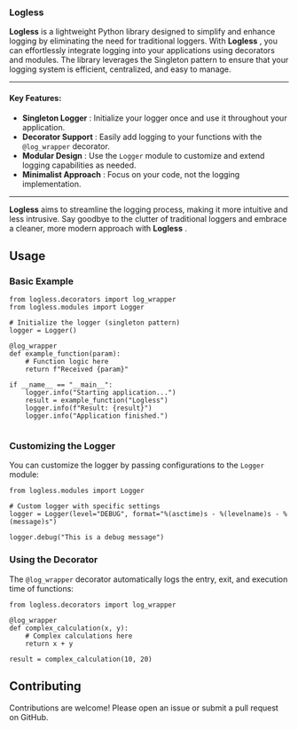 
### Logless

**Logless** is a lightweight Python library designed to simplify and enhance logging by eliminating the need for traditional loggers. With  **Logless** , you can effortlessly integrate logging into your applications using decorators and modules. The library leverages the Singleton pattern to ensure that your logging system is efficient, centralized, and easy to manage.

---

#### Key Features:

* **Singleton Logger** : Initialize your logger once and use it throughout your application.
* **Decorator Support** : Easily add logging to your functions with the `@log_wrapper` decorator.
* **Modular Design** : Use the `Logger` module to customize and extend logging capabilities as needed.
* **Minimalist Approach** : Focus on your code, not the logging implementation.

---

**Logless** aims to streamline the logging process, making it more intuitive and less intrusive. Say goodbye to the clutter of traditional loggers and embrace a cleaner, more modern approach with  **Logless** .


## Usage

### Basic Example

```
from logless.decorators import log_wrapper
from logless.modules import Logger

# Initialize the logger (singleton pattern)
logger = Logger()

@log_wrapper
def example_function(param):
    # Function logic here
    return f"Received {param}"

if __name__ == "__main__":
    logger.info("Starting application...")
    result = example_function("Logless")
    logger.info(f"Result: {result}")
    logger.info("Application finished.")


```


### Customizing the Logger

You can customize the logger by passing configurations to the `Logger` module:

```
from logless.modules import Logger

# Custom logger with specific settings
logger = Logger(level="DEBUG", format="%(asctime)s - %(levelname)s - %(message)s")

logger.debug("This is a debug message")

```


### Using the Decorator

The `@log_wrapper` decorator automatically logs the entry, exit, and execution time of functions:

```
from logless.decorators import log_wrapper

@log_wrapper
def complex_calculation(x, y):
    # Complex calculations here
    return x + y

result = complex_calculation(10, 20)

```


## Contributing

Contributions are welcome! Please open an issue or submit a pull request on GitHub.
